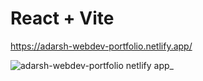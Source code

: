 # React + Vite

https://adarsh-webdev-portfolio.netlify.app/

![adarsh-webdev-portfolio netlify app_](https://github.com/user-attachments/assets/985acd0b-fa04-4f44-bb7c-0e25c6349ed0)
